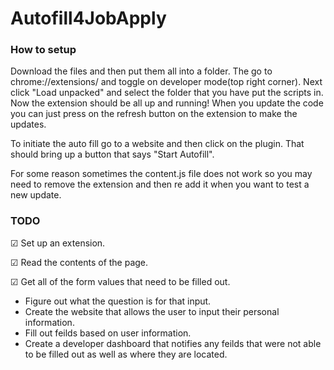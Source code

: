 # Autofill4JobApply
### How to setup
Download the files and then put them all into a folder. The go to chrome://extensions/ and toggle on developer mode(top right corner). Next click "Load unpacked" and select the folder that you have put the scripts in. Now the extension should be all up and running! When you update the code you can just press on the refresh button on the extension to make the updates.

To initiate the auto fill go to a website and then click on the plugin. That should bring up a button that says "Start Autofill".

For some reason sometimes the content.js file does not work so you may need to remove the extension and then re add it when you want to test a new update.

### TODO
☑ Set up an extension.

☑ Read the contents of the page. 

☑ Get all of the form values that need to be filled out. 
- Figure out what the question is for that input.
- Create the website that allows the user to input their personal information.
- Fill out feilds based on user information.
- Create a developer dashboard that notifies any feilds that were not able to be filled out as well as where they are located.
